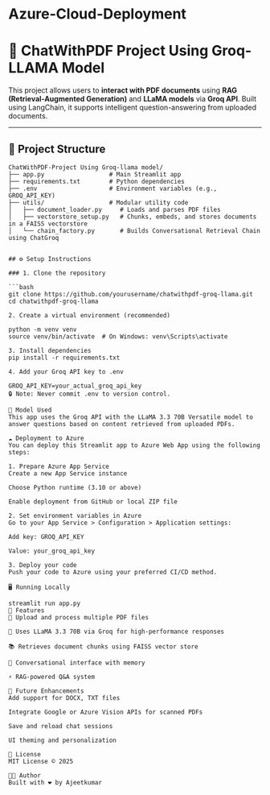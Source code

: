 # Azure-Cloud-Deployment

# 💬 ChatWithPDF Project Using Groq-LLAMA Model

This project allows users to **interact with PDF documents** using **RAG (Retrieval-Augmented Generation)** and **LLaMA models** via **Groq API**. Built using LangChain, it supports intelligent question-answering from uploaded documents.

---

## 📁 Project Structure

```plaintext
ChatWithPDF-Project Using Groq-llama model/
├── app.py                  # Main Streamlit app
├── requirements.txt        # Python dependencies
├── .env                    # Environment variables (e.g., GROQ_API_KEY)
├── utils/                  # Modular utility code
│   ├── document_loader.py     # Loads and parses PDF files
│   ├── vectorstore_setup.py   # Chunks, embeds, and stores documents in a FAISS vectorstore
│   └── chain_factory.py       # Builds Conversational Retrieval Chain using ChatGroq


## ⚙️ Setup Instructions

### 1. Clone the repository

```bash
git clone https://github.com/yourusername/chatwithpdf-groq-llama.git
cd chatwithpdf-groq-llama

2. Create a virtual environment (recommended)

python -m venv venv
source venv/bin/activate  # On Windows: venv\Scripts\activate

3. Install dependencies
pip install -r requirements.txt

4. Add your Groq API key to .env

GROQ_API_KEY=your_actual_groq_api_key
🔒 Note: Never commit .env to version control.

🧠 Model Used
This app uses the Groq API with the LLaMA 3.3 70B Versatile model to answer questions based on content retrieved from uploaded PDFs.

☁️ Deployment to Azure
You can deploy this Streamlit app to Azure Web App using the following steps:

1. Prepare Azure App Service
Create a new App Service instance

Choose Python runtime (3.10 or above)

Enable deployment from GitHub or local ZIP file

2. Set environment variables in Azure
Go to your App Service > Configuration > Application settings:

Add key: GROQ_API_KEY

Value: your_groq_api_key

3. Deploy your code
Push your code to Azure using your preferred CI/CD method.

🖥️ Running Locally

streamlit run app.py
🧾 Features
📄 Upload and process multiple PDF files

🧠 Uses LLaMA 3.3 70B via Groq for high-performance responses

📚 Retrieves document chunks using FAISS vector store

💬 Conversational interface with memory

⚡ RAG-powered Q&A system

🧠 Future Enhancements
Add support for DOCX, TXT files

Integrate Google or Azure Vision APIs for scanned PDFs

Save and reload chat sessions

UI theming and personalization

📄 License
MIT License © 2025

👨‍💻 Author
Built with ❤️ by Ajeetkumar


